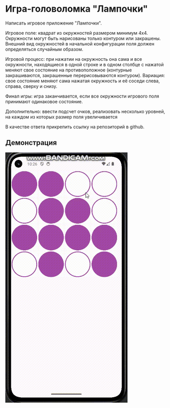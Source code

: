 # Игра-головоломка "Лампочки"

Написать игровое приложение "Лампочки".

Игровое поле: квадрат из окружностей размером минимум 4х4. Окружности могут быть нарисованы только контуром или закрашены.  Внешний вид окружностей в начальной конфигурации поля должен определяться случайным образом.

Игровой процесс: при нажатии на окружность она сама и все окружности, находящиеся в одной строке и в одном столбце с нажатой меняют свое состояние на противоположное (контурные закрашиваются, закрашенные перерисовываются контуром). Вариация: свое состояние меняют сама нажатая окружность и её соседи слева, справа, сверху и снизу.

Финал игры: игра заканчивается, если все окружности игрового поля принимают одинаковое состояние.

Дополнительно: ввести подсчет очков, реализовать несколько уровней, на каждом из которых размер поля увеличивается

В качестве ответа прикрепить ссылку на репозиторий в github.

## Демонстрация

![gif_1](https://github.com/EkaterinaKugot/Mobile_development/blob/main/Light_bulbs/result.gif)





